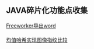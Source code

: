 JAVA碎片化功能点收集
---
[Freeworker导出word](https://github.com/Cyrus-Jiang/Java-Fragmented-knowledge/tree/master/Freeworker%E5%AF%BC%E5%87%BAword)
####
[均值哈希实现图像指纹比较](https://github.com/Cyrus-Jiang/Java-Fragmented-knowledge/tree/master/%E5%9D%87%E5%80%BC%E5%93%88%E5%B8%8C%E5%AE%9E%E7%8E%B0%E5%9B%BE%E5%83%8F%E6%8C%87%E7%BA%B9%E6%AF%94%E8%BE%83)
####

